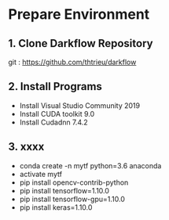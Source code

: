 # Prepare Environment

## 1. Clone Darkflow Repository
git : https://github.com/thtrieu/darkflow

## 2. Install Programs
- Install Visual Studio Community 2019
- Install CUDA toolkit 9.0
- Install Cudadnn 7.4.2

## 3. xxxx
- conda create -n mytf python=3.6 anaconda
- activate mytf
- pip install opencv-contrib-python
- pip install tensorflow=1.10.0
- pip install tensorflow-gpu=1.10.0
- pip install keras=1.10.0
